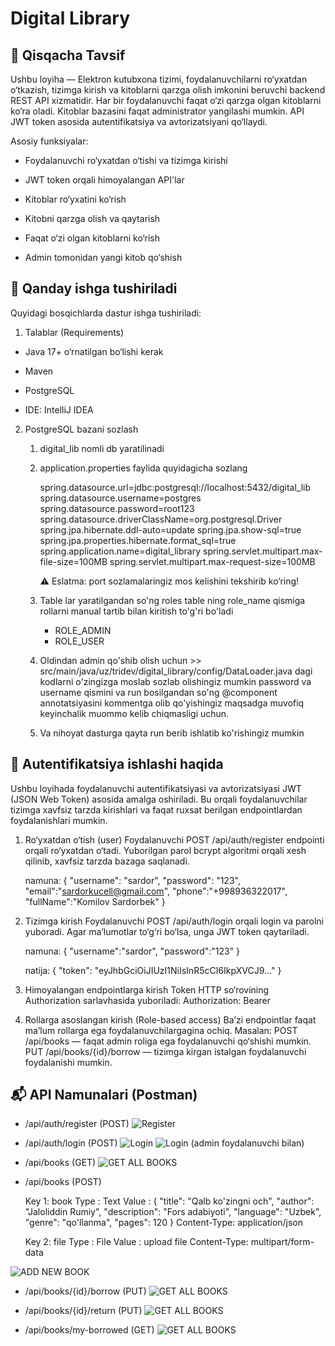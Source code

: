 # Digital Library

## 📝 Qisqacha Tavsif
Ushbu loyiha — Elektron kutubxona tizimi, foydalanuvchilarni ro‘yxatdan o‘tkazish, tizimga kirish va kitoblarni qarzga olish imkonini beruvchi backend REST API xizmatidir. Har bir foydalanuvchi faqat o‘zi qarzga olgan kitoblarni ko‘ra oladi. Kitoblar bazasini faqat administrator yangilashi mumkin. API JWT token asosida autentifikatsiya va avtorizatsiyani qo‘llaydi.

Asosiy funksiyalar:

- Foydalanuvchi ro‘yxatdan o‘tishi va tizimga kirishi

- JWT token orqali himoyalangan API'lar

- Kitoblar ro‘yxatini ko‘rish

- Kitobni qarzga olish va qaytarish

- Faqat o‘zi olgan kitoblarni ko‘rish

- Admin tomonidan yangi kitob qo‘shish


## 🚀 Qanday ishga tushiriladi
Quyidagi bosqichlarda dastur ishga tushiriladi:

1. Talablar (Requirements)
- Java 17+ o‘rnatilgan bo‘lishi kerak

- Maven 

- PostgreSQL 

- IDE: IntelliJ IDEA 

2. PostgreSQL bazani sozlash

    1. digital_lib nomli db yaratilinadi
    2. application.properties faylida quyidagicha sozlang

        spring.datasource.url=jdbc:postgresql://localhost:5432/digital_lib
        spring.datasource.username=postgres
        spring.datasource.password=root123
        spring.datasource.driverClassName=org.postgresql.Driver
        spring.jpa.hibernate.ddl-auto=update
        spring.jpa.show-sql=true
        spring.jpa.properties.hibernate.format_sql=true
        spring.application.name=digital_library
        spring.servlet.multipart.max-file-size=100MB
        spring.servlet.multipart.max-request-size=100MB

       ⚠️ Eslatma: port sozlamalaringiz mos kelishini tekshirib ko‘ring!


    3. Table lar yaratilgandan so'ng roles table ning role_name qismiga rollarni manual tartib bilan kiritish to'g'ri bo'ladi
        - ROLE_ADMIN
        - ROLE_USER

    4. Oldindan admin qo'shib olish uchun >> src/main/java/uz/tridev/digital_library/config/DataLoader.java 
        dagi kodlarni o'zingizga moslab sozlab olishingiz mumkin password va username qismini va run bosilgandan 
        so'ng @component annotatsiyasini kommentga olib qo'yishingiz maqsadga muvofiq keyinchalik muommo kelib chiqmasligi uchun.
    
    5. Va nihoyat dasturga qayta run berib ishlatib ko'rishingiz mumkin
    

## 🔐 Autentifikatsiya ishlashi haqida

Ushbu loyihada foydalanuvchi autentifikatsiyasi va avtorizatsiyasi JWT (JSON Web Token) asosida amalga oshiriladi. Bu orqali foydalanuvchilar tizimga xavfsiz tarzda kirishlari va faqat ruxsat berilgan endpointlardan foydalanishlari mumkin.

1. Ro‘yxatdan o‘tish (user)
    Foydalanuvchi POST /api/auth/register endpointi orqali ro‘yxatdan o‘tadi. Yuborilgan parol bcrypt algoritmi orqali xesh qilinib, xavfsiz tarzda bazaga saqlanadi.

    namuna:
                {
                    "username": "sardor",
                    "password": "123",
                    "email":"sardorkucell@gmail.com",
                    "phone":"+998936322017",
                    "fullName":"Komilov Sardorbek"
                }

2. Tizimga kirish
    Foydalanuvchi POST /api/auth/login orqali login va parolni yuboradi. Agar ma’lumotlar to‘g‘ri bo‘lsa, unga JWT token qaytariladi.

    namuna:
                {
                    "username":"sardor",
                    "password":"123"
                }

   natija:      {
                "token": "eyJhbGciOiJIUzI1NiIsInR5cCI6IkpXVCJ9..."
                }

3. Himoyalangan endpointlarga kirish
    Token HTTP so‘rovining Authorization sarlavhasida yuboriladi:
    Authorization: Bearer <JWT token>

4. Rollarga asoslangan kirish (Role-based access)
        Ba’zi endpointlar faqat ma’lum rollarga ega foydalanuvchilargagina ochiq. 
        Masalan:
        POST /api/books — faqat admin roliga ega foydalanuvchi qo‘shishi mumkin.
        PUT /api/books/{id}/borrow — tizimga kirgan istalgan foydalanuvchi foydalanishi mumkin.


## 📬 API Namunalari (Postman)

- /api/auth/register (POST)
![Register](screenshots/register.png)

- /api/auth/login (POST)
![Login](screenshots/login.png)
![Login (admin foydalanuvchi bilan)](screenshots/login-admin.png)

- /api/books (GET)
![GET ALL BOOKS](screenshots/getbooks.png)

- /api/books (POST)
  
  Key 1: book
  Type : Text
  Value :   {
              "title": "Qalb ko'zingni och",
              "author": "Jaloliddin Rumiy",
              "description": "Fors adabiyoti",
              "language": "Uzbek",
              "genre": "qo'llanma",
              "pages": 120
            }
  Content-Type: application/json

  
  
  Key 2: file
  Type : File
  Value :   upload file
  Content-Type: multipart/form-data

![ADD NEW BOOK](screenshots/addbook.png)

- /api/books/{id}/borrow (PUT)
![GET ALL BOOKS](screenshots/borrowbooks.png)

- /api/books/{id}/return (PUT)
![GET ALL BOOKS](screenshots/returnbook.png)

- /api/books/my-borrowed (GET)
![GET ALL BOOKS](screenshots/myborrowedBooks.png)
